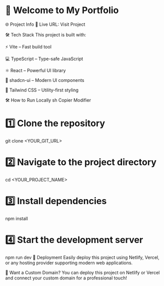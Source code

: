 # 🚀 Welcome to My Portfolio
🌐 Project Info
🔗 Live URL: Visit Project

🛠️ Tech Stack
This project is built with:

⚡ Vite – Fast build tool

💻 TypeScript – Type-safe JavaScript

⚛️ React – Powerful UI library

🎨 shadcn-ui – Modern UI components

🎨 Tailwind CSS – Utility-first styling

🛠️ How to Run Locally
sh
Copier
Modifier
# 1️⃣ Clone the repository
git clone <YOUR_GIT_URL>

# 2️⃣ Navigate to the project directory
cd <YOUR_PROJECT_NAME>

# 3️⃣ Install dependencies
npm install

# 4️⃣ Start the development server
npm run dev
🚀 Deployment
Easily deploy this project using Netlify, Vercel, or any hosting provider supporting modern web applications.

🎯 Want a Custom Domain?
You can deploy this project on Netlify or Vercel and connect your custom domain for a professional touch!
